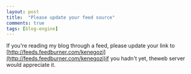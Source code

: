 ```yaml
---
layout: post
title:  "Please update your feed source"
comments: true
tags: [blog-engine]
---
```



If you're reading my blog through a feed, please update your link to [http://feeds.feedburner.com/kenegozi](http://feeds.feedburner.com/kenegozi)if you hadn't yet, theweb server would appreciate it.

